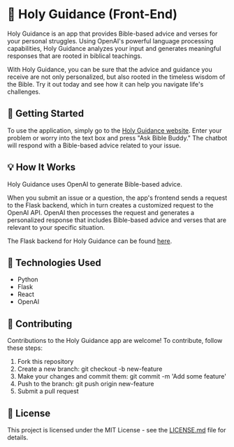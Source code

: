 # 🙏 Holy Guidance (Front-End)

Holy Guidance is an app that provides Bible-based advice and verses for your personal struggles. Using OpenAI's powerful language processing capabilities, Holy Guidance analyzes your input and generates meaningful responses that are rooted in biblical teachings.

With Holy Guidance, you can be sure that the advice and guidance you receive are not only personalized, but also rooted in the timeless wisdom of the Bible. Try it out today and see how it can help you navigate life's challenges.

## 🚀 Getting Started

To use the application, simply go to the [Holy Guidance website](http://holy-guidance-fe.herokuapp.com/).
Enter your problem or worry into the text box and press "Ask Bible Buddy." The chatbot will respond with a Bible-based advice related to your issue.

## 💡 How It Works

Holy Guidance uses OpenAI to generate Bible-based advice. 

When you submit an issue or a question, the app's frontend sends a request to the Flask backend, which in turn creates a customized request to the OpenAI API. OpenAI then processes the request and generates a personalized response that includes Bible-based advice and verses that are relevant to your specific situation.

The Flask backend for Holy Guidance can be found [here](https://github.com/greeshmasunil10/HolyGuidanceBE).

## 🧰 Technologies Used

- Python
- Flask
- React
- OpenAI

## 🤝 Contributing

Contributions to the Holy Guidance app are welcome! To contribute, follow these steps:

1. Fork this repository
2. Create a new branch: git checkout -b new-feature
3. Make your changes and commit them: git commit -m 'Add some feature'
4. Push to the branch: git push origin new-feature
5. Submit a pull request

## 📝 License

This project is licensed under the MIT License - see the [LICENSE.md](https://github.com/greeshmasunil10/HolyGuidanceFE/blob/main/LICENSE) file for details.
